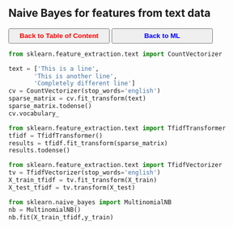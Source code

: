 ## Naive Bayes for features from text data

<a><button name="button" style = "color:red;width:200px;height:30px;cursor:pointer" onclick="window.location.href='https://reynier0611.github.io';">**Back to Table of Content**</button></a> <a><button name="button" style = "color:blue;width:200px;height:30px;cursor:pointer" onclick="window.location.href='https://reynier0611.github.io/ml/ml.html';">**Back to ML**</button></a>

```python
from sklearn.feature_extraction.text import CountVectorizer

text = ['This is a line',
       'This is another line',
       'Completely different line']
cv = CountVectorizer(stop_words='english')
sparse_matrix = cv.fit_transform(text)
sparse_matrix.todense()
cv.vocabulary_
```

```python
from sklearn.feature_extraction.text import TfidfTransformer
tfidf = TfidfTransformer()
results = tfidf.fit_transform(sparse_matrix)
results.todense()
```

```python
from sklearn.feature_extraction.text import TfidfVectorizer
tv = TfidfVectorizer(stop_words='english')
X_train_tfidf = tv.fit_transform(X_train)
X_test_tfidf = tv.transform(X_test)
```

```python
from sklearn.naive_bayes import MultinomialNB
nb = MultinomialNB()
nb.fit(X_train_tfidf,y_train)
```